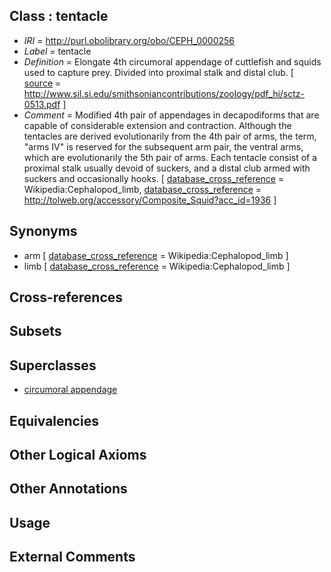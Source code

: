 
## Class : tentacle

 * *IRI* = http://purl.obolibrary.org/obo/CEPH_0000256
 * *Label* = tentacle
 * *Definition* = Elongate 4th circumoral appendage of cuttlefish and squids used to capture prey. Divided into proximal stalk and distal club. [ [source](../../ce/source.md) = http://www.sil.si.edu/smithsoniancontributions/zoology/pdf_hi/sctz-0513.pdf ]
 * *Comment* = Modified 4th pair of appendages in decapodiforms that are capable of considerable extension and contraction. Although the tentacles are derived evolutionarily from the 4th pair of arms, the term, &quot;arms IV&quot; is reserved for the subsequent arm pair, the ventral arms, which are evolutionarily the 5th pair of arms. Each tentacle consist of a proximal stalk usually devoid of suckers, and a distal club armed with suckers and occasionally hooks. [ [database_cross_reference](../../ef/oboInOwl#hasDbXref.md) = Wikipedia:Cephalopod_limb, [database_cross_reference](../../ef/oboInOwl#hasDbXref.md) = http://tolweb.org/accessory/Composite_Squid?acc_id=1936 ]

## Synonyms

 * arm [ [database_cross_reference](../../ef/oboInOwl#hasDbXref.md) = Wikipedia:Cephalopod_limb ]
 * limb [ [database_cross_reference](../../ef/oboInOwl#hasDbXref.md) = Wikipedia:Cephalopod_limb ]

## Cross-references


## Subsets


## Superclasses

 * [circumoral appendage](../../CEPH/08/CEPH_0000308.md)

## Equivalencies


## Other Logical Axioms


## Other Annotations


## Usage


## External Comments

